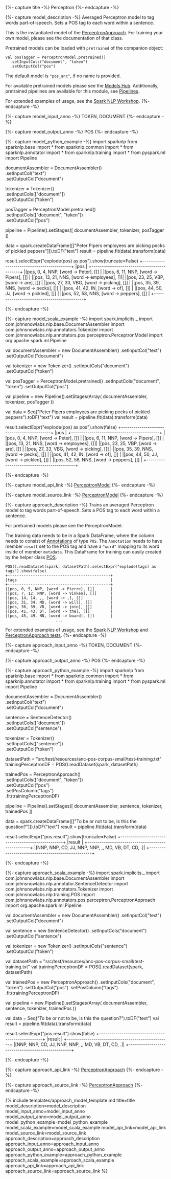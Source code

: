 {%- capture title -%}
Perceptron
{%- endcapture -%}

{%- capture model_description -%}
Averaged Perceptron model to tag words part-of-speech.
Sets a POS tag to each word within a sentence.

This is the instantiated model of the
[PerceptronApproach](https://nlp.johnsnowlabs.com/api/com/johnsnowlabs/nlp/annotators/pos/perceptron/PerceptronApproach).
For training your own model, please see the documentation of that class.

Pretrained models can be loaded with `pretrained` of the companion object:
```
val posTagger = PerceptronModel.pretrained()
  .setInputCols("document", "token")
  .setOutputCol("pos")
```
The default model is `"pos_anc"`, if no name is provided.

For available pretrained models please see the [Models Hub](https://nlp.johnsnowlabs.com/models?task=Part+of+Speech+Tagging).
Additionally, pretrained pipelines are available for this module, see [Pipelines](https://nlp.johnsnowlabs.com/docs/en/pipelines).

For extended examples of usage, see the [Spark NLP Workshop](https://github.com/JohnSnowLabs/spark-nlp-workshop/blob/master/tutorials/Certification_Trainings/Public/3.SparkNLP_Pretrained_Models.ipynb).
{%- endcapture -%}

{%- capture model_input_anno -%}
TOKEN, DOCUMENT
{%- endcapture -%}

{%- capture model_output_anno -%}
POS
{%- endcapture -%}

{%- capture model_python_example -%}
import sparknlp
from sparknlp.base import *
from sparknlp.common import *
from sparknlp.annotator import *
from sparknlp.training import *
from pyspark.ml import Pipeline

documentAssembler = DocumentAssembler() \
    .setInputCol("text") \
    .setOutputCol("document")

tokenizer = Tokenizer() \
    .setInputCols(["document"]) \
    .setOutputCol("token")

posTagger = PerceptronModel.pretrained() \
    .setInputCols(["document", "token"]) \
    .setOutputCol("pos")

pipeline = Pipeline().setStages([
    documentAssembler,
    tokenizer,
    posTagger
])

data = spark.createDataFrame([["Peter Pipers employees are picking pecks of pickled peppers"]]).toDF("text")
result = pipeline.fit(data).transform(data)

result.selectExpr("explode(pos) as pos").show(truncate=False)
+-------------------------------------------+
|pos                                        |
+-------------------------------------------+
|[pos, 0, 4, NNP, [word -> Peter], []]      |
|[pos, 6, 11, NNP, [word -> Pipers], []]    |
|[pos, 13, 21, NNS, [word -> employees], []]|
|[pos, 23, 25, VBP, [word -> are], []]      |
|[pos, 27, 33, VBG, [word -> picking], []]  |
|[pos, 35, 39, NNS, [word -> pecks], []]    |
|[pos, 41, 42, IN, [word -> of], []]        |
|[pos, 44, 50, JJ, [word -> pickled], []]   |
|[pos, 52, 58, NNS, [word -> peppers], []]  |
+-------------------------------------------+

{%- endcapture -%}

{%- capture model_scala_example -%}
import spark.implicits._
import com.johnsnowlabs.nlp.base.DocumentAssembler
import com.johnsnowlabs.nlp.annotators.Tokenizer
import com.johnsnowlabs.nlp.annotators.pos.perceptron.PerceptronModel
import org.apache.spark.ml.Pipeline

val documentAssembler = new DocumentAssembler()
  .setInputCol("text")
  .setOutputCol("document")

val tokenizer = new Tokenizer()
  .setInputCols("document")
  .setOutputCol("token")

val posTagger = PerceptronModel.pretrained()
  .setInputCols("document", "token")
  .setOutputCol("pos")

val pipeline = new Pipeline().setStages(Array(
  documentAssembler,
  tokenizer,
  posTagger
))

val data = Seq("Peter Pipers employees are picking pecks of pickled peppers").toDF("text")
val result = pipeline.fit(data).transform(data)

result.selectExpr("explode(pos) as pos").show(false)
+-------------------------------------------+
|pos                                        |
+-------------------------------------------+
|[pos, 0, 4, NNP, [word -> Peter], []]      |
|[pos, 6, 11, NNP, [word -> Pipers], []]    |
|[pos, 13, 21, NNS, [word -> employees], []]|
|[pos, 23, 25, VBP, [word -> are], []]      |
|[pos, 27, 33, VBG, [word -> picking], []]  |
|[pos, 35, 39, NNS, [word -> pecks], []]    |
|[pos, 41, 42, IN, [word -> of], []]        |
|[pos, 44, 50, JJ, [word -> pickled], []]   |
|[pos, 52, 58, NNS, [word -> peppers], []]  |
+-------------------------------------------+

{%- endcapture -%}

{%- capture model_api_link -%}
[PerceptronModel](https://nlp.johnsnowlabs.com/api/com/johnsnowlabs/nlp/annotators/pos/perceptron/PerceptronModel)
{%- endcapture -%}

{%- capture model_source_link -%}
[PerceptronModel](https://github.com/JohnSnowLabs/spark-nlp/tree/master/src/main/scala/com/johnsnowlabs/nlp/annotators/pos/perceptron/PerceptronModel.scala)
{%- endcapture -%}

{%- capture approach_description -%}
Trains an averaged Perceptron model to tag words part-of-speech.
Sets a POS tag to each word within a sentence.

For pretrained models please see the PerceptronModel.

The training data needs to be in a Spark DataFrame, where the column needs to consist of
[Annotations](https://nlp.johnsnowlabs.com/api/com/johnsnowlabs/nlp/Annotation) of type `POS`. The `Annotation` needs to have member `result`
set to the POS tag and have a `"word"` mapping to its word inside of member `metadata`.
This DataFrame for training can easily created by the helper class [POS](https://nlp.johnsnowlabs.com/api/com/johnsnowlabs/nlp/training/POS).
```
POS().readDataset(spark, datasetPath).selectExpr("explode(tags) as tags").show(false)
+---------------------------------------------+
|tags                                         |
+---------------------------------------------+
|[pos, 0, 5, NNP, [word -> Pierre], []]       |
|[pos, 7, 12, NNP, [word -> Vinken], []]      |
|[pos, 14, 14, ,, [word -> ,], []]            |
|[pos, 31, 34, MD, [word -> will], []]        |
|[pos, 36, 39, VB, [word -> join], []]        |
|[pos, 41, 43, DT, [word -> the], []]         |
|[pos, 45, 49, NN, [word -> board], []]       |
                      ...
```

For extended examples of usage, see the [Spark NLP Workshop](https://github.com/JohnSnowLabs/spark-nlp-workshop/blob/master/jupyter/training/french/Train-Perceptron-French.ipynb)
and [PerceptronApproach tests](https://github.com/JohnSnowLabs/spark-nlp/tree/master/src/test/scala/com/johnsnowlabs/nlp/annotators/pos/perceptron).
{%- endcapture -%}

{%- capture approach_input_anno -%}
TOKEN, DOCUMENT
{%- endcapture -%}

{%- capture approach_output_anno -%}
POS
{%- endcapture -%}

{%- capture approach_python_example -%}
import sparknlp
from sparknlp.base import *
from sparknlp.common import *
from sparknlp.annotator import *
from sparknlp.training import *
from pyspark.ml import Pipeline

documentAssembler = DocumentAssembler() \
    .setInputCol("text") \
    .setOutputCol("document")

sentence = SentenceDetector() \
    .setInputCols(["document"]) \
    .setOutputCol("sentence")

tokenizer = Tokenizer() \
    .setInputCols(["sentence"]) \
    .setOutputCol("token")

datasetPath = "src/test/resources/anc-pos-corpus-small/test-training.txt"
trainingPerceptronDF = POS().readDataset(spark, datasetPath)

trainedPos = PerceptronApproach() \
    .setInputCols(["document", "token"]) \
    .setOutputCol("pos") \
    .setPosColumn("tags") \
    .fit(trainingPerceptronDF)

pipeline = Pipeline().setStages([
    documentAssembler,
    sentence,
    tokenizer,
    trainedPos
])

data = spark.createDataFrame([["To be or not to be, is this the question?"]]).toDF("text")
result = pipeline.fit(data).transform(data)

result.selectExpr("pos.result").show(truncate=False)
+--------------------------------------------------+
|result                                            |
+--------------------------------------------------+
|[NNP, NNP, CD, JJ, NNP, NNP, ,, MD, VB, DT, CD, .]|
+--------------------------------------------------+

{%- endcapture -%}

{%- capture approach_scala_example -%}
import spark.implicits._
import com.johnsnowlabs.nlp.base.DocumentAssembler
import com.johnsnowlabs.nlp.annotator.SentenceDetector
import com.johnsnowlabs.nlp.annotators.Tokenizer
import com.johnsnowlabs.nlp.training.POS
import com.johnsnowlabs.nlp.annotators.pos.perceptron.PerceptronApproach
import org.apache.spark.ml.Pipeline

val documentAssembler = new DocumentAssembler()
  .setInputCol("text")
  .setOutputCol("document")

val sentence = new SentenceDetector()
  .setInputCols("document")
  .setOutputCol("sentence")

val tokenizer = new Tokenizer()
  .setInputCols("sentence")
  .setOutputCol("token")

val datasetPath = "src/test/resources/anc-pos-corpus-small/test-training.txt"
val trainingPerceptronDF = POS().readDataset(spark, datasetPath)

val trainedPos = new PerceptronApproach()
  .setInputCols("document", "token")
  .setOutputCol("pos")
  .setPosColumn("tags")
  .fit(trainingPerceptronDF)

val pipeline = new Pipeline().setStages(Array(
  documentAssembler,
  sentence,
  tokenizer,
  trainedPos
))

val data = Seq("To be or not to be, is this the question?").toDF("text")
val result = pipeline.fit(data).transform(data)

result.selectExpr("pos.result").show(false)
+--------------------------------------------------+
|result                                            |
+--------------------------------------------------+
|[NNP, NNP, CD, JJ, NNP, NNP, ,, MD, VB, DT, CD, .]|
+--------------------------------------------------+

{%- endcapture -%}

{%- capture approach_api_link -%}
[PerceptronApproach](https://nlp.johnsnowlabs.com/api/com/johnsnowlabs/nlp/annotators/pos/perceptron/PerceptronApproach)
{%- endcapture -%}

{%- capture approach_source_link -%}
[PerceptronApproach](https://github.com/JohnSnowLabs/spark-nlp/tree/master/src/main/scala/com/johnsnowlabs/nlp/annotators/pos/perceptron/PerceptronApproach.scala)
{%- endcapture -%}


{% include templates/approach_model_template.md
title=title
model_description=model_description
model_input_anno=model_input_anno
model_output_anno=model_output_anno
model_python_example=model_python_example
model_scala_example=model_scala_example
model_api_link=model_api_link
model_source_link=model_source_link
approach_description=approach_description
approach_input_anno=approach_input_anno
approach_output_anno=approach_output_anno
approach_python_example=approach_python_example
approach_scala_example=approach_scala_example
approach_api_link=approach_api_link
approach_source_link=approach_source_link
%}
